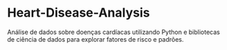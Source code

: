 # Heart-Disease-Analysis
Análise de dados sobre doenças cardíacas utilizando Python e bibliotecas de ciência de dados para explorar fatores de risco e padrões.
